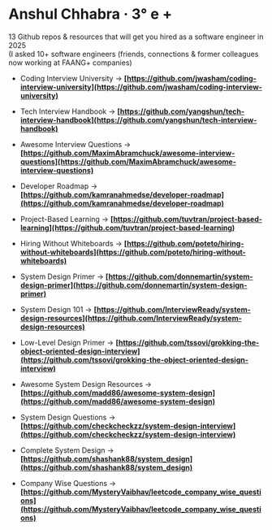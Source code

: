 # Anshul Chhabra · 3° e +

13 Github repos & resources that will get you hired as a software engineer in 2025  
(I asked 10+ software engineers (friends, connections & former colleagues now working at FAANG+ companies)  

- Coding Interview University → **[https://github.com/jwasham/coding-interview-university](https://github.com/jwasham/coding-interview-university)**  
- Tech Interview Handbook → **[https://github.com/yangshun/tech-interview-handbook](https://github.com/yangshun/tech-interview-handbook)**  
- Awesome Interview Questions → **[https://github.com/MaximAbramchuck/awesome-interview-questions](https://github.com/MaximAbramchuck/awesome-interview-questions)**  
- Developer Roadmap → **[https://github.com/kamranahmedse/developer-roadmap](https://github.com/kamranahmedse/developer-roadmap)**  
- Project-Based Learning → **[https://github.com/tuvtran/project-based-learning](https://github.com/tuvtran/project-based-learning)**  
- Hiring Without Whiteboards → **[https://github.com/poteto/hiring-without-whiteboards](https://github.com/poteto/hiring-without-whiteboards)**  

- System Design Primer → **[https://github.com/donnemartin/system-design-primer](https://github.com/donnemartin/system-design-primer)**  
- System Design 101 → **[https://github.com/InterviewReady/system-design-resources](https://github.com/InterviewReady/system-design-resources)**  
- Low-Level Design Primer → **[https://github.com/tssovi/grokking-the-object-oriented-design-interview](https://github.com/tssovi/grokking-the-object-oriented-design-interview)**  
- Awesome System Design Resources → **[https://github.com/madd86/awesome-system-design](https://github.com/madd86/awesome-system-design)**  

- System Design Questions → **[https://github.com/checkcheckzz/system-design-interview](https://github.com/checkcheckzz/system-design-interview)**  
- Complete System Design → **[https://github.com/shashank88/system_design](https://github.com/shashank88/system_design)**  
- Company Wise Questions → **[https://github.com/MysteryVaibhav/leetcode_company_wise_questions](https://github.com/MysteryVaibhav/leetcode_company_wise_questions)**